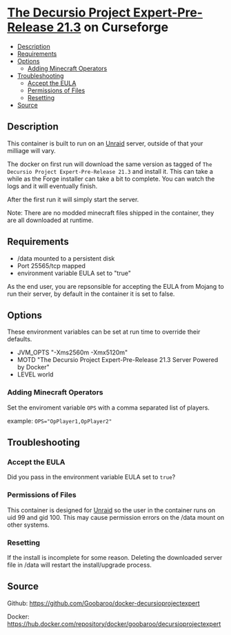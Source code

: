 # [The Decursio Project Expert-Pre-Release 21.3](https://www.curseforge.com/minecraft/modpacks/decursio-project) on Curseforge

<!-- toc -->

- [Description](#description)
- [Requirements](#requirements)
- [Options](#options)
  * [Adding Minecraft Operators](#adding-minecraft-operators)
- [Troubleshooting](#troubleshooting)
  * [Accept the EULA](#accept-the-eula)
  * [Permissions of Files](#permissions-of-files)
  * [Resetting](#resetting)
- [Source](#source)

<!-- tocstop -->

## Description

This container is built to run on an [Unraid](https://unraid.net) server, outside of that your milliage will vary.

The docker on first run will download the same version as tagged of `The Decursio Project Expert-Pre-Release 21.3` and install it.  This can take a while as the Forge installer can take a bit to complete.  You can watch the logs and it will eventually finish.

After the first run it will simply start the server.

Note: There are no modded minecraft files shipped in the container, they are all downloaded at runtime.

## Requirements

* /data mounted to a persistent disk
* Port 25565/tcp mapped
* environment variable EULA set to "true"

As the end user, you are repsonsible for accepting the EULA from Mojang to run their server, by default in the container it is set to false.

## Options

These environment variables can be set at run time to override their defaults.

* JVM_OPTS "-Xms2560m -Xmx5120m"
* MOTD "The Decursio Project Expert-Pre-Release 21.3 Server Powered by Docker"
* LEVEL world

### Adding Minecraft Operators

Set the enviroment variable `OPS` with a comma separated list of players.

example:
`OPS="OpPlayer1,OpPlayer2"`

## Troubleshooting

### Accept the EULA
Did you pass in the environment variable EULA set to `true`?

### Permissions of Files
This container is designed for [Unraid](https://unraid.net) so the user in the container runs on uid 99 and gid 100.  This may cause permission errors on the /data mount on other systems.

### Resetting
If the install is incomplete for some reason.  Deleting the downloaded server file in /data will restart the install/upgrade process.

## Source
Github: https://github.com/Goobaroo/docker-decursioprojectexpert

Docker: https://hub.docker.com/repository/docker/goobaroo/decursioprojectexpert